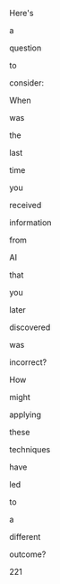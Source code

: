 Here's
 
a
 
question
 
to
 
consider:
 
When
 
was
 
the
 
last
 
time
 
you
 
received
 
information
 
from
 
AI
 
that
 
you
 
later
 
discovered
 
was
 
incorrect?
 
How
 
might
 
applying
 
these
 
techniques
 
have
 
led
 
to
 
a
 
different
 
outcome?
 
 
221
 
 